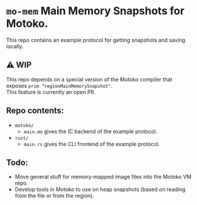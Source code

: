 # `mo-mem` Main Memory Snapshots for Motoko.

This repo contains an example protocol for getting snapshots and saving locally.

## ⚠️ WIP
This repo depends on a special version of the Motoko compiler that exposes `prim "regionMainMemorySnapshot"`.  
This feature is currently an open PR. 


## Repo contents:
- `motoko/`
  - `main.mo` gives the IC backend of the example protocol.
- `rust/`
  - `main.rs` gives the CLI frontend of the example protocol.


## Todo:
- Move general stuff for memory-mapped image files into the Motoko VM repo.
- Develop tools in Motoko to use on heap snapshots (based on reading from the file or from the region).

